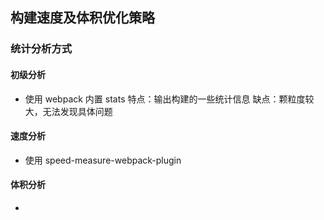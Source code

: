 ## 构建速度及体积优化策略

### 统计分析方式

#### 初级分析
- 使用 webpack 内置 stats
特点：输出构建的一些统计信息
缺点：颗粒度较大，无法发现具体问题

#### 速度分析
- 使用 speed-measure-webpack-plugin

#### 体积分析
-
